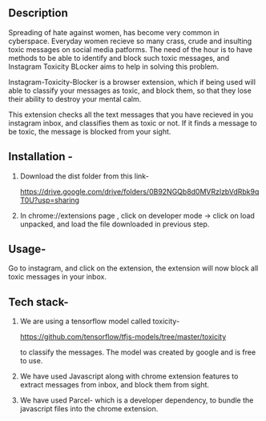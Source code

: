 ## Description

Spreading of hate against women, has become very common in cyberspace. Everyday women recieve so many crass, crude and insulting toxic messages on social media patforms. The need of the hour is to have methods to be able to identify and block such toxic messages, and Instagram Toxicity BLocker aims to help in solving this problem.

Instagram-Toxicity-Blocker is a browser extension, which if being used will able to classify your messages as toxic, and block them, so that they lose their ability to destroy your mental calm.

This extension checks all the text messages that you have recieved in you instagram inbox, and classifies them as toxic or not. If it finds a message to be toxic, the message is blocked from your sight.

## Installation -
   
1. Download the dist folder from this link-

    https://drive.google.com/drive/folders/0B92NGQb8d0MVRzlzbVdRbk9qT0U?usp=sharing

2. In chrome://extensions page , click on developer mode -> click on load unpacked,
    and load the file downloaded in previous step.

## Usage-

Go to instagram, and click on the extension, the extension will now block all toxic messages in your inbox.

## Tech stack-

1. We are using a tensorflow model called toxicity-

    https://github.com/tensorflow/tfjs-models/tree/master/toxicity

    to classify the messages. The model was created by google and is free to use.

2. We have used Javascript along with chrome extension features to extract messages from inbox, and block them from sight.

3. We have used Parcel- which is a developer dependency, to bundle the javascript files into the chrome extension.
    